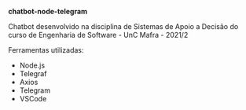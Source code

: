 **chatbot-node-telegram**

Chatbot desenvolvido na disciplina de Sistemas de Apoio a Decisão do curso de Engenharia de Software - UnC Mafra - 2021/2

Ferramentas utilizadas:
* Node.js
* Telegraf
* Axios
* Telegram
* VSCode
